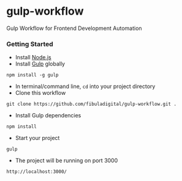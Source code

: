 # gulp-workflow
Gulp Workflow for Frontend Development Automation

### Getting Started
- Install [Node.js](https://nodejs.org/)
- Install [Gulp](http://gulpjs.com/) globally 
```
npm install -g gulp
```
- In terminal/command line, `cd` into your project directory
- Clone this workflow 
```
git clone https://github.com/fibuladigital/gulp-workflow.git .
```
- Install Gulp dependencies 
```
npm install
```
- Start your project
```
gulp
```
- The project will be running on port 3000
```
http://localhost:3000/
```
